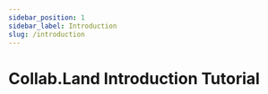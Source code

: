 ```yaml
---
sidebar_position: 1
sidebar_label: Introduction
slug: /introduction
---
```


# Collab.Land Introduction Tutorial
